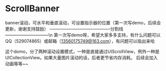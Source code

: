 # ScrollBanner
banner滚动，可水平和垂直滚动，可设置指示器的位置（第一次写demo，后续会更新，谢谢支持鼓励）
——————————————分割线——————————\n
第一次写demo呀，希望大家多多支持，有什么问题可以QQ（529074865）或邮箱（13560175749@163.com），有问题可以指出来哈


这个domo，分了两种滚动设置模式，一种是直接通过UIScrollView，例外一种是UICollectionView。如果大量图片滚动的话，后者更节省内存消耗。
后续会加入动画等等~~
